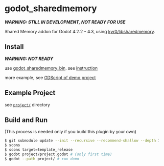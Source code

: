 # godot_sharedmemory

***WARNING: STILL IN DEVELOPMENT, NOT READY FOR USE***

Shared Memory addon for Godot 4.2.2 - 4.3, using [kyr0/libsharedmemory](https://github.com/kyr0/libsharedmemory).

## Install

***WARNING: NOT READY***

use [godot_sharedmemory_bin](https://github.com/funatsufumiya/godot_sharedmemory_bin). see [instruction](https://github.com/funatsufumiya/godot_sharedmemory_bin/blob/main/README.md)

more example, see [GDScript of demo project](https://github.com/funatsufumiya/godot_sharedmemory/blob/main/project/sharedmemory_reader.gd)

## Example Project

see [`project/`](project) directory

## Build and Run

(This process is needed only if you build this plugin by your own)

```bash
$ git submodule update --init --recursive --recommend-shallow --depth 1
$ scons
$ scons target=template_release
$ godot project/project.godot # (only first time)
$ godot --path project/ # run demo
```
